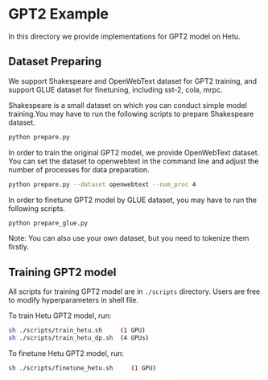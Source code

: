 # GPT2 Example
In this directory we provide implementations for GPT2 model on Hetu.

## Dataset Preparing
We support Shakespeare and OpenWebText dataset for GPT2 training, and support GLUE dataset for finetuning, including 
sst-2, cola, mrpc.

Shakespeare is a small dataset on which you can conduct simple model training.You may have to run the following scripts to prepare Shakespeare dataset.
```bash
python prepare.py
```

In order to train the original GPT2 model, we provide OpenWebText dataset. You can set the dataset to openwebtext in the command line and adjust the number of processes for data preparation.
```bash
python prepare.py --dataset openwebtext --num_proc 4
```

In order to finetune GPT2 model by GLUE dataset, you may have to run the following scripts. 
```bash
python prepare_glue.py
```

Note: You can also use your own dataset, but you need to tokenize them firstly.

## Training GPT2 model
All scripts for training GPT2 model are in `./scripts` directory. Users are free to modify hyperparameters in shell file.

To train Hetu GPT2 model, run:
```bash
sh ./scripts/train_hetu.sh     (1 GPU)
sh ./scripts/train_hetu_dp.sh  (4 GPUs)
```
To finetune Hetu GPT2 model, run:
```bash
sh ./scripts/finetune_hetu.sh     (1 GPU)
```
